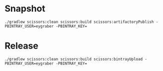 # Snapshot
`./gradlew scissors:clean scissors:build scissors:artifactoryPublish -PBINTRAY_USER=eygraber -PBINTRAY_KEY=`


# Release
`./gradlew scissors:clean scissors:build scissors:bintrayUpload -PBINTRAY_USER=eygraber -PBINTRAY_KEY=`